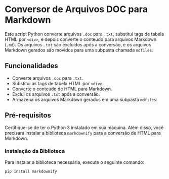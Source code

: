 # Conversor de Arquivos DOC para Markdown

Este script Python converte arquivos `.doc` para `.txt`, substitui tags de tabela HTML por `<div>`, e depois converte o conteúdo para arquivos Markdown (`.md`). Os arquivos `.txt` são excluídos após a conversão, e os arquivos Markdown gerados são movidos para uma subpasta chamada `mdfiles`.

## Funcionalidades

- Converte arquivos `.doc` para `.txt`.
- Substitui as tags de tabela HTML por `<div>`.
- Converte o conteúdo de HTML para Markdown.
- Exclui os arquivos `.txt` após a conversão.
- Armazena os arquivos Markdown gerados em uma subpasta `mdfiles`.

## Pré-requisitos

Certifique-se de ter o Python 3 instalado em sua máquina. Além disso, você precisará instalar a biblioteca `markdownify` para a conversão de HTML para Markdown.

### Instalação da Biblioteca

Para instalar a biblioteca necessária, execute o seguinte comando:

```bash
pip install markdownify
```